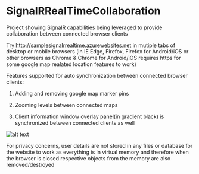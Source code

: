 # SignalRRealTimeCollaboration

Project showing [SignalR](http://www.asp.net/signalr) capabilities being leveraged to provide collaboration between connected browser clients

Try http://samplesignalrrealtime.azurewebsites.net in mutiple tabs of desktop or mobile browsers (in IE Edge, Firefox, Firefox for Android/iOS or other browsers as Chrome & Chrome for Android/iOS requires https for some google map realated location features to work)

Features supported for auto synchronization between connected browser clients:

1. Adding and removing google map marker pins

2. Zooming levels between connected maps

3. Client information window overlay panel(in gradient black) is synchronized between connected clients as well


![alt text](https://github.com/NileshSP/SignalRRealTimeDemo/blob/master/screenshot.gif "Working example..")


For privacy concerns, user details are not stored in any files or database for the website to work as everything is in virtual memory and therefore when the browser is closed respective objects from the memory are also removed/destroyed
